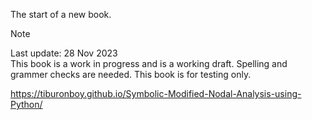 The start of a new book.

> [!NOTE]  
> Last update: 28 Nov 2023  
> This book is a work in progress and is a working draft. Spelling and grammer checks are needed. This book is for testing only.  

https://tiburonboy.github.io/Symbolic-Modified-Nodal-Analysis-using-Python/

